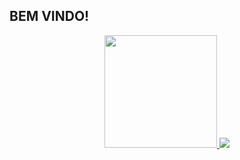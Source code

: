 ## BEM VINDO!

<div align="center">
  <a href="https://github.com/xinaids" >
  <img height="180em" src=" https://github-readme-stats-sigma-five.vercel.app/api?username=xinaids&show_icons=true&theme=merko&include_all_commits=true&count_private=true"/ >
  <img src="https://github-profile-trophy.vercel.app/?username=ViniciusGPSOL&theme=algolia&row=2&no-bg=true&column=4&margin-w=15&margin-h=15" />
  </a>
</div>


<!--
**xinaids/xinaids** is a ✨ _special_ ✨ repository because its `README.md` (this file) appears on your GitHub profile.

Here are some ideas to get you started:

- 🔭 I’m currently working on ...
- 🌱 I’m currently learning ...
- 👯 I’m looking to collaborate on ...
- 🤔 I’m looking for help with ...
- 💬 Ask me about ...
- 📫 How to reach me: ...
- 😄 Pronouns: ...
- ⚡ Fun fact: ...
-->
